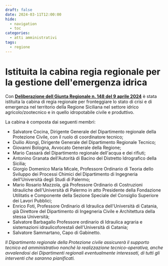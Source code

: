 ```yaml
---
draft: false
date: 2024-03-11T12:00:00
hide:
  - navigation
  - toc
categories:
  - atti amministrativi
tags:
  - regione
---
```


# Istituita la cabina regia regionale per la gestione dell'emergenza idrica

Con [**Deliberazione dell Giunta Regionale n. 148 del 9 aprile 2024**](https://www2.regione.sicilia.it/deliberegiunta/file/giunta/allegati/N.148_09.04.2024.pdf) è stata istituita la cabina di regia regionale per  fronteggiare lo stato di crisi e di emergenza nel territorio della Regione Siciliana nel
settore idrico agricolo/zootecnico e in quello idropotabile civile e produttivo.

<!-- more -->

La cabina è composta dai seguenti membri:

- Salvatore Cocina, Dirigente Generale del Dipartimento regionale della Protezione Civile, con il ruolo di coordinatore tecnico;
- Duilio Alongi, Dirigente Generale del Dipartimento Regionale Tecnico;
- Giovanni Bologna, Avvocato Generale della Regione;
- Mario Cassarà del Dipartimento regionale dell'acqua e dei rifiuti;
- Antonino Granata dell'Autorità di Bacino del Distretto Idrografico della Sicilia;
- Giorgio Domenico Maria Micale, Professore Ordinario di Teoria dello Sviluppo dei Processi Chimici del Dipartimento di Ingegneria dell'Università degli Studi di Palermo;
- Mario Rosario Mazzola, già Professore Ordinario di Costruzioni Idrauliche dell'Università di Palermo in atto Presidente della Fondazione Utilitatis e Componente della Sezione Speciale del Consiglio Superiore dei Lavori Pubblici;
- Enrico Foti, Professore Ordinario di Idraulica dell'Università di Catania, già Direttore del Dipartimento di Ingegneria Civile e Architettura della stessa Università;
- Salvatore Barbagallo Professore ordinario di Idraulica agraria e sistemazioni idraulicoforestali dell'Università di Catania;
- Salvatore Sammartano, Capo di Gabinetto.

*Il Dipartimento regionale della Protezione civile assicurerà il supporto tecnico ed amministrativo nonché la realizzazione tecnico-operativa, anche avvalendosi dei Dipartimenti regionali eventualmente interessati, di tutti gli interventi che saranno pianificati.*

